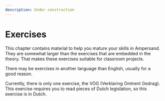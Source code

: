 ```yaml
---
description: Under construction
---
```


# Exercises

This chapter contains material to help you mature your skills in Ampersand. They are somewhat larger than the exercises that are embedded in the theory. That makes these exercises suitable for classroom projects.

There may be exercises in another language than English, usually for a good reason.

Currently, there is only one exercise, the VOG \(Verklaring Omtrent Gedrag\). This exercise requires you to read pieces of Dutch legislation, so this exercise is in Dutch.

